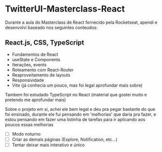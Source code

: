 # TwitterUI-Masterclass-React

Durante a aula do Masterclass de React fornecido pela Rocketseat, apendi e desenvolvi baseado nos seguintes conteudos:

## React.js, CSS, TypeScript
 - Fundamentos de React
 - useState e Components
 - Iterações, events
 - Roteamento com React-Router
 - Reaproveitamento de layouts
 - Responsividade
 - Vite (já conhecia um pouco, mas foi legal aprofundar mais sobre)
 
Tambem foi estudado TypeScript no React (material que gostei muito e pretendo me aprofundar mais)

Sobre o projeto em si, achei ele bem legal e deu pra pegar bastante do que foi ensinado, durante ele fui pensando em 'melhorias' que daria pra fazer,
e estou pensando em fazer uma listinha de tarefas para ir aplicando aos poucos essas melhorias

- [ ] Modo noturno
- [ ] Criar as demais páginas (Explore, Notification, etc...)
- [ ] Tentar deixar mais interativo e único
